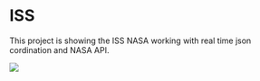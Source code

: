 # ISS
This project is showing the ISS NASA working with real time json cordination and NASA API.

![](https://github.com/naor2razon/ISS/master/img/iss.gif)
